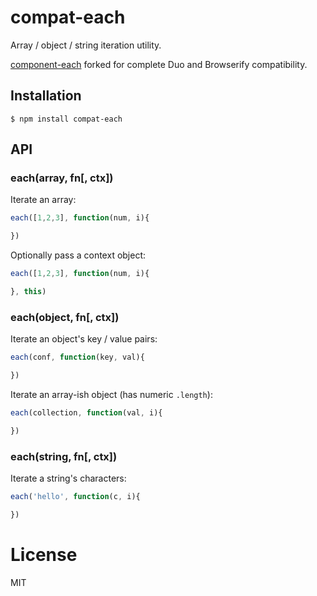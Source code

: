 
# compat-each

  Array / object / string iteration utility.

  [component-each](https://github.com/component/each) forked for complete Duo and Browserify compatibility.

## Installation

    $ npm install compat-each

## API

### each(array, fn[, ctx])

  Iterate an array:

```js
each([1,2,3], function(num, i){

})
```

  Optionally pass a context object:

```js
each([1,2,3], function(num, i){

}, this)
```

### each(object, fn[, ctx])

  Iterate an object's key / value pairs:

```js
each(conf, function(key, val){

})
```

  Iterate an array-ish object (has numeric `.length`):

```js
each(collection, function(val, i){

})
```

### each(string, fn[, ctx])

  Iterate a string's characters:

```js
each('hello', function(c, i){

})
```

# License

  MIT
